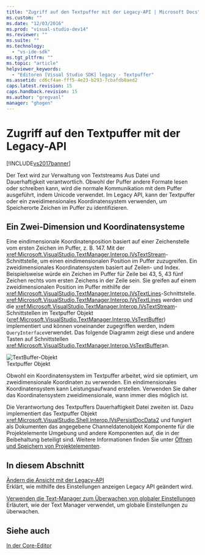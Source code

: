 ```yaml
---
title: "Zugriff auf den Textpuffer mit der Legacy-API | Microsoft Docs"
ms.custom: ""
ms.date: "12/03/2016"
ms.prod: "visual-studio-dev14"
ms.reviewer: ""
ms.suite: ""
ms.technology: 
  - "vs-ide-sdk"
ms.tgt_pltfrm: ""
ms.topic: "article"
helpviewer_keywords: 
  - "Editoren [Visual Studio SDK] legacy - Textpuffer"
ms.assetid: cd6cf4ae-fff5-4e23-b293-7cbafdb8aed2
caps.latest.revision: 15
caps.handback.revision: 15
ms.author: "gregvanl"
manager: "ghogen"
---
```

# Zugriff auf den Textpuffer mit der Legacy-API
[!INCLUDE[vs2017banner](../code-quality/includes/vs2017banner.md)]

Der Text wird zur Verwaltung von Textstreams Aus Datei und Dauerhaftigkeit verantwortlich.  Obwohl der Puffer andere Formate lesen oder schreiben kann, wird die normale Kommunikation mit dem Puffer ausgeführt, indem Unicode verwendet.  Im Legacy API, kann der Textpuffer oder ein zweidimensionales Koordinatensystem verwenden, um Speicherorte Zeichen im Puffer zu identifizieren.  
  
## Ein Zwei\-Dimension und Koordinatensysteme  
 Eine eindimensionale Koordinatenposition basiert auf einer Zeichenstelle vom ersten Zeichen im Puffer, z. B. 147.  Mit der <xref:Microsoft.VisualStudio.TextManager.Interop.IVsTextStream>\-Schnittstelle, um einen eindimensionalen Position im Puffer zuzugreifen.  Ein zweidimensionales Koordinatensystem basiert auf Zeilen\- und Index.  Beispielsweise würde ein Zeichen im Puffer für Zeile bei 43, 5, 43 fünf Zeichen rechts vom ersten Zeichens in der Zeile sein.  Sie greifen auf einem zweidimensionalen Position im Puffer mithilfe der <xref:Microsoft.VisualStudio.TextManager.Interop.IVsTextLines>\-Schnittstelle.  <xref:Microsoft.VisualStudio.TextManager.Interop.IVsTextLines> werden und die <xref:Microsoft.VisualStudio.TextManager.Interop.IVsTextStream>\-Schnittstellen im Textpuffer Objekt \(<xref:Microsoft.VisualStudio.TextManager.Interop.VsTextBuffer>\) implementiert und können voneinander zugegriffen werden, indem `QueryInterface`verwendet.  Das folgende Diagramm zeigt diese und andere Tasten auf Schnittstellen <xref:Microsoft.VisualStudio.TextManager.Interop.VsTextBuffer>an.  
  
 ![TextBuffer&#45;Objekt](../extensibility/media/vstextbuffer.png "vsTextBuffer")  
Textpuffer Objekt  
  
 Obwohl ein Koordinatensystem im Textpuffer arbeitet, wird sie optimiert, um zweidimensionale Koordinaten zu verwenden.  Ein eindimensionales Koordinatensystem kann Leistungsaufwand erstellen.  Verwenden Sie daher das Koordinatensystem zweidimensionale, wann immer dies möglich ist.  
  
 Die Verantwortung des Textpuffers Dauerhaftigkeit Datei zweiten ist.  Dazu implementiert das Textpuffer Objekt <xref:Microsoft.VisualStudio.Shell.Interop.IVsPersistDocData2> und fungiert als Dokumenten das angegebene Channeldatenobjekt Komponente für die Projektelemente Umgebung und andere Komponenten auf, die in der Beibehaltung beteiligt sind.  Weitere Informationen finden Sie unter [Öffnen und Speichern von Projektelementen](../extensibility/internals/opening-and-saving-project-items.md).  
  
## In diesem Abschnitt  
 [Ändern die Ansicht mit der Legacy\-API](../extensibility/changing-view-settings-by-using-the-legacy-api.md)  
 Erklärt, wie mithilfe des Einstellungen anzeigen Legacy API geändert wird.  
  
 [Verwenden die Text\-Manager zum Überwachen von globaler Einstellungen](../extensibility/using-the-text-manager-to-monitor-global-settings.md)  
 Erläutert, wie der Text Manager verwendet, um globale Einstellungen zu überwachen.  
  
## Siehe auch  
 [In der Core\-Editor](../extensibility/inside-the-core-editor.md)